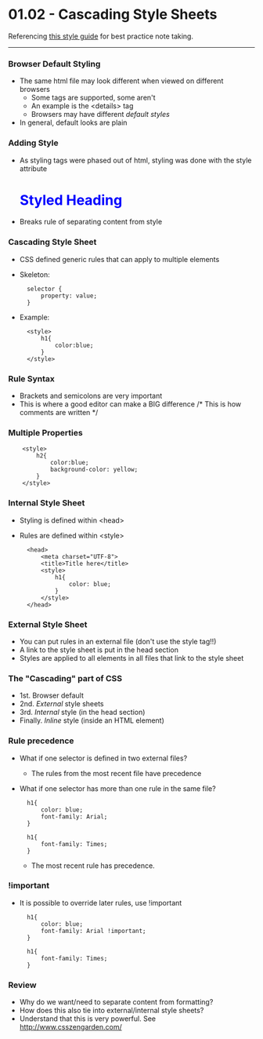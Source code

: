 # 01.02 - Cascading Style Sheets
Referencing [this style guide](https://www.markdownguide.org/basic-syntax/ "Basic syntax") for best practice note taking.
___

### Browser Default Styling
- The same html file may look different when viewed on different browsers
	- Some tags are supported, some aren't
	- An example is the \<details> tag
	- Browsers may have different *default styles*
- In general, default looks are plain

### Adding Style
- As styling tags were phased out of html, styling was done with the style attribute
		<h1 style = "color:blue">Styled Heading</h1>
- Breaks rule of separating content from style

### Cascading Style Sheet
- CSS defined generic rules that can apply to multiple elements
- Skeleton:

		selector {
			property: value;
		}
		
- Example:

		<style>
			h1{
				color:blue;
			}
		</style>

### Rule Syntax
- Brackets and semicolons are very important
- This is where a good editor can make a BIG difference
	/* This is how comments are written */

### Multiple Properties
		<style>
			h2{
				color:blue;
				background-color: yellow;
			}
		</style>

### Internal Style Sheet
- Styling is defined within \<head>
- Rules are defined within \<style>

		<head>
			<meta charset="UTF-8">
			<title>Title here</title>
			<style>
				h1{
					color: blue;
				}
			</style>
		</head>

### External Style Sheet
- You can put rules in an external file (don't use the style tag!!)
- A link to the style sheet is put in the head section
		<link rel="stylesheet" href="style.css">
- Styles are applied to all elements in all files that link to the style sheet


### The "Cascading" part of CSS
- 1st. Browser default
- 2nd. *External* style sheets
- 3rd. *Internal* style (in the head section)
- Finally. *Inline* style (inside an HTML element)

### Rule precedence
- What if one selector is defined in two external files?
	- The rules from the most recent file have precedence
- What if one selector has more than one rule in the same file?

		h1{
			color: blue;
			font-family: Arial;
		}

		h1{
			font-family: Times;
		}
	- The most recent rule has precedence.

### !important
- It is possible to override later rules, use !important

		h1{
			color: blue;
			font-family: Arial !important;
		}

		h1{
			font-family: Times;
		}

### Review
- Why do we want/need to separate content from formatting?
- How does this also tie into external/internal style sheets?
- Understand that this is very powerful. See http://www.csszengarden.com/